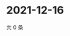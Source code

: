# 2021-12-16

共 0 条

<!-- BEGIN WEIBO -->
<!-- 最后更新时间 Thu Dec 16 2021 19:00:45 GMT+0800 (China Standard Time) -->

<!-- END WEIBO -->
